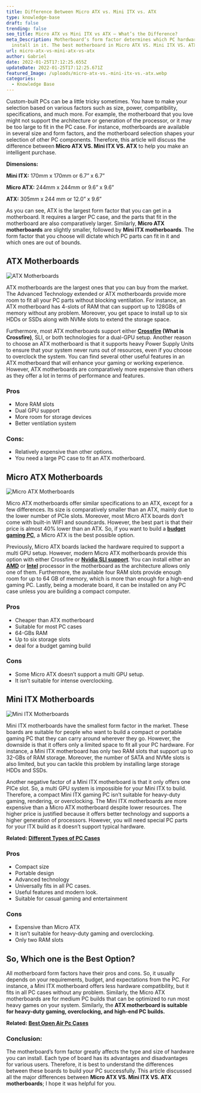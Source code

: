 ```yaml
---
title: Difference Between Micro ATX vs. Mini ITX vs. ATX
type: knowledge-base
draft: false
trending: false
seo_title: Micro ATX vs Mini ITX vs ATX – What’s the Difference?
meta_Description: Motherboard’s form factor determines which PC hardware you can
  install in it. The best motherboard in Micro ATX VS. Mini ITX VS. ATX is…
url: micro-atx-vs-mini-atx-vs-atx
author: Gabriel
date: 2022-01-25T17:12:25.655Z
updateDate: 2022-01-25T17:12:25.671Z
featured_Image: /uploads/micro-atx-vs.-mini-itx-vs.-atx.webp
categories:
  - Knowledge Base
---
```

Custom-built PCs can be a little tricky sometimes. You have to make your selection based on various factors such as size, power, compatibility, specifications, and much more. For example, the motherboard that you love might not support the architecture or generation of the processor, or it may be too large to fit in the PC case. For instance, motherboards are available in several size and form factors, and the motherboard selection shapes your selection of other PC components. Therefore, this article will discuss the difference between **Micro ATX VS. Mini ITX VS. ATX** to help you make an intelligent purchase.

**Dimensions:**

**Mini ITX:** 170mm x 170mm or 6.7” x 6.7”

**Micro ATX:** 244mm x 244mm or 9.6” x 9.6”

**ATX:** 305mm x 244 mm or 12.0” x 9.6”

As you can see, ATX is the largest form factor that you can get in a motherboard. It requires a larger PC case, and the parts that fit in the motherboard are also comparatively larger. Similarly, **Micro ATX motherboards** are slightly smaller, followed by **Mini ITX motherboards**. The form factor that you choose will dictate which PC parts can fit in it and which ones are out of bounds. 

## ATX Motherboards

![ATX Motherboards](/uploads/atx-motherboard.webp "ATX Motherboards")

ATX motherboards are the largest ones that you can buy from the market. The Advanced Technology extended or ATX motherboards provide more room to fit all your PC parts without blocking ventilation. For instance, an ATX motherboard has 4-slots of RAM that can support up to 128GBs of memory without any problem. Moreover, you get space to install up to six HDDs or SSDs along with NVMe slots to extend the storage space. 

Furthermore, most ATX motherboards support either **[Crossfire](https://en.wikipedia.org/wiki/AMD_CrossFire) (What is Crossfire)**, SLI, or both technologies for a dual-GPU setup. Another reason to choose an ATX motherboard is that it supports heavy Power Supply Units to ensure that your system never runs out of resources, even if you choose to overclock the system. You can find several other useful features in an ATX motherboard that will enhance your gaming or working experience. However, ATX motherboards are comparatively more expensive than others as they offer a lot in terms of performance and features.

### **Pros**

* More RAM slots
* Dual GPU support
* More room for storage devices
* Better ventilation system

### **Cons:**

* Relatively expensive than other options.
* You need a large PC case to fit an ATX motherboard.

## Micro ATX Motherboards

![Micro ATX Motherboards](/uploads/micro-atx-motherboard.webp "Micro ATX Motherboards")

Micro ATX motherboards offer similar specifications to an ATX, except for a few differences. Its size is comparatively smaller than an ATX, mainly due to the lower number of PCIe slots. Moreover, most Micro ATX boards don’t come with built-in WIFI and soundcards. However, the best part is that their price is almost 40% lower than an ATX. So, if you want to build a **[budget gaming PC](https://gamingtechies.com/best-pc-build-under-1000/)**, a Micro ATX is the best possible option. 

Previously, Micro ATX boards lacked the hardware required to support a multi GPU setup. However, modern Micro ATX motherboards provide this option with either Crossfire or **[Nvidia SLI support](https://www.nvidia.com/en-gb/geforce/technologies/sli/)**. You can install either an **[AMD](https://www.amd.com/en)** or **[Intel](https://www.intel.com/)** processor in the motherboard as the architecture allows only one of them. Furthermore, the available four RAM slots provide enough room for up to 64 GB of memory, which is more than enough for a high-end gaming PC. Lastly, being a moderate board, it can be installed on any PC case unless you are building a compact computer.

### Pros

* Cheaper than ATX motherboard
* Suitable for most PC cases
* 64-GBs RAM
* Up to six storage slots
* deal for a budget gaming build

### Cons

* Some Micro ATX doesn’t support a multi GPU setup.
* It isn’t suitable for intense overclocking.

## Mini ITX Motherboards

![Mini ITX Motherboards](/uploads/mini-itx-motherboard.webp "Mini ITX Motherboards")

Mini ITX motherboards have the smallest form factor in the market. These boards are suitable for people who want to build a compact or portable gaming PC that they can carry around wherever they go. However, the downside is that it offers only a limited space to fit all your PC hardware. For instance, a Mini ITX motherboard has only two RAM slots that support up to 32-GBs of RAM storage. Moreover, the number of SATA and NVMe slots is also limited, but you can tackle this problem by installing large storage HDDs and SSDs. 

Another negative factor of a Mini ITX motherboard is that it only offers one PICe slot. So, a multi GPU system is impossible for your Mini ITX to build. Therefore, a compact Mini ITX gaming PC isn’t suitable for heavy-duty gaming, rendering, or overclocking. The Mini ITX motherboards are more expensive than a Micro ATX motherboard despite lower resources. The higher price is justified because it offers better technology and supports a higher generation of processors. However, you will need special PC parts for your ITX build as it doesn’t support typical hardware.

**Related: [Different Types of PC Cases](https://gamingtechies.com/types-of-pc-cases/)**

### Pros

* Compact size
* Portable design
* Advanced technology
* Universally fits in all PC cases.
* Useful features and modern look.
* Suitable for casual gaming and entertainment

### Cons

* Expensive than Micro ATX
* It isn’t suitable for heavy-duty gaming and overclocking.
* Only two RAM slots

## So, Which one is the Best Option?

All motherboard form factors have their pros and cons. So, it usually depends on your requirements, budget, and expectations from the PC. For instance, a Mini ITX motherboard offers less hardware compatibility, but it fits in all PC cases without any problem. Similarly, the Micro ATX motherboards are for medium PC builds that can be optimized to run most heavy games on your system. Similarly, the **ATX motherboard is suitable for heavy-duty gaming, overclocking, and high-end PC builds.** 

**Related: [Best Open Air Pc Cases](https://gamingtechies.com/best-open-air-pc-case/)**

### Conclusion:

The motherboard’s form factor greatly affects the type and size of hardware you can install. Each type of board has its advantages and disadvantages for various users. Therefore, it is best to understand the differences between these boards to build your PC successfully. This article discussed all the major differences between **Micro ATX VS. Mini ITX VS. ATX motherboards**; I hope it was helpful for you.